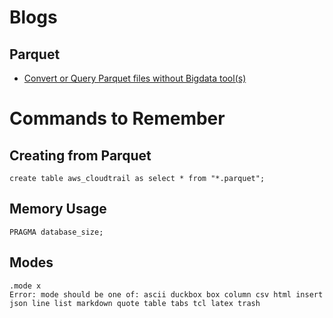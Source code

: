 # Blogs
## Parquet
- [Convert or Query Parquet files without Bigdata tool(s)](https://medium.com/datadriveninvestor/convert-or-query-parquet-files-without-bigdata-tool-s-6d58132b99a7)




# Commands to Remember

## Creating from Parquet

```
create table aws_cloudtrail as select * from "*.parquet";
```

## Memory Usage
```
PRAGMA database_size;
```

## Modes 

```
.mode x
Error: mode should be one of: ascii duckbox box column csv html insert json line list markdown quote table tabs tcl latex trash
```

